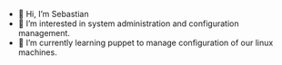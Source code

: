 - 👋 Hi, I’m Sebastian
- 👀 I’m interested in system administration and configuration management.
- 🌱 I’m currently learning puppet to manage configuration of our linux machines.

<!---
SebastianErfort/SebastianErfort is a ✨ special ✨ repository because its `README.md` (this file) appears on your GitHub profile.
You can click the Preview link to take a look at your changes.
--->
